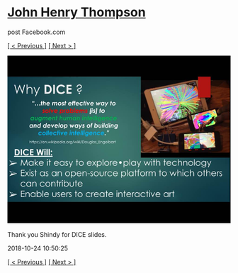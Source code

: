# [John Henry Thompson](../README.md)
post Facebook.com

[[ < Previous ]](2018-10-28-1.md) [[ Next > ]](2018-10-24-2.md)

[![](../media/2018-10-24/Timeline-Photos-Thank-you-Shindy-for-DICE-slides.jpg)](../README.md)

Thank you Shindy for DICE slides.

2018-10-24 10:50:25

[[ < Previous ]](2018-10-28-1.md) [[ Next > ]](2018-10-24-2.md)